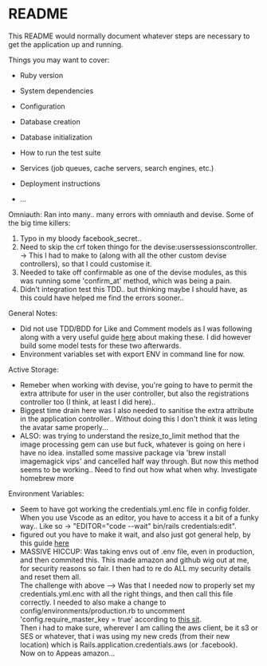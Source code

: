 # README

This README would normally document whatever steps are necessary to get the
application up and running.

Things you may want to cover:

* Ruby version

* System dependencies

* Configuration

* Database creation

* Database initialization

* How to run the test suite

* Services (job queues, cache servers, search engines, etc.)

* Deployment instructions

* ...


Omniauth:
Ran into many.. many errors with omniauth and devise. Some of the big time killers:
  <ol>
    <li>Typo in my bloody facebook_secret..</li>
    <li>Need to skip the crf token thingo for the devise:userssessionscontroller. -> This I had to make to (along with all the other custom devise controllers), so that I could customise it.</li>
    <li>Needed to take off confirmable as one of the devise modules, as this was running some 'confirm_at' method, which was being a pain.</li>
    <li>Didn't integration test this TDD.. but thinking maybe I should have, as this could have helped me find the errors sooner..</li>
  </ol>

General Notes:
  <ul>
    <li>Did not use TDD/BDD for Like and Comment models as I was following along with a very useful guide <a href='https://medium.com/full-taxx/how-to-add-likes-to-posts-in-rails-e81430101bc2'>here</a> about making these.
    I did however build some model tests for these two afterwards.</li>
    <li>Environment variables set with export ENV in command line for now.</li>
  </ul>

Active Storage:
  <ul>
    <li>Remeber when working with devise, you're going to have to permit the extra attribute for user in the user controller, but also the registrations controller too (I think, at least I did here)..</li>
    <li>Biggest time drain here was I also needed to sanitise the extra attribute in the application controller.. Without doing this I don't think it was leting the avatar same properly...</li>
    <li> ALSO: was trying to understand the resize_to_limit method that the image processing gem can use but fuck, whatever is going on here i have no idea. installed some massive package via 'brew install imagemagick vips' and cancelled half way through. But now this method seems to be working.. Need to find out how what when why. Investigate homebrew more</li>
  </ul>

Environment Variables:
  <ul>
    <li>Seem to have got working the credentials.yml.enc file in config folder. When you use Vscode as an editor, you have to access it a bit of a funky way.. Like so -> "EDITOR="code --wait" bin/rails credentials:edit".</li>
    <li>figured out you have to make it wait, and also just got general help, by this guide <a href="https://blog.saeloun.com/2019/10/10/rails-6-adds-support-for-multi-environment-credentials.html">here</a></li>
    <li>MASSIVE HICCUP: Was taking envs out of .env file, even in production, and then commited this. This made amazon and github wig out at me, for security reasons so fair. I then had to re do ALL my security details and reset them all. <br />
    The challenge with above --> Was that I needed now to properly set my credentials.yml.enc with all the right things, and then call this file correctly. I needed to also make a change to config/environments/production.rb to uncomment 'config.require_master_key = true' according to <a href='https://dev.to/n350071/extractcredentialsprovider-cannot-load-rails-config-activestorage-service-aws-sigv4-errors-missingcredentialserror-4ge7'>this sit</a>. <br />
    Then i had to make sure, wherever I am calling the aws client, be it s3 or SES or whatever, that i was using my new creds (from their new location) which is Rails.application.credentials.aws (or .facebook).<br />
    Now on to Appeas amazon...</li>
  </ul>
